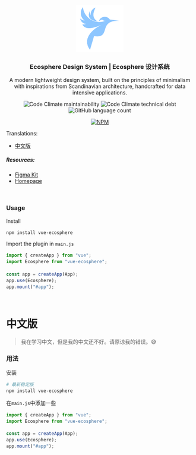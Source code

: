 <p align="center"><img src="public/logo.png" width="128" /></p>
<h3 align="center">Ecosphere Design System | Ecosphere 设计系统</h3>
<p  align="center">A modern lightweight design system, built on the principles of minimalism with inspirations from Scandinavian architecture, handcrafted for data intensive applications.</p>

<p align="center">
<img alt="Code Climate maintainability" src="https://img.shields.io/codeclimate/maintainability-percentage/bacon-delight/vue-ecosphere?label=Maintainability&style=flat-square">
<img alt="Code Climate technical debt" src="https://img.shields.io/codeclimate/tech-debt/bacon-delight/vue-ecosphere?label=Technical%20Debt&style=flat-square">
<img alt="GitHub language count" src="https://img.shields.io/github/languages/count/bacon-delight/vue-ecosphere?label=Languages&style=flat-square">
</p>

<p align="center">
  <a href="https://www.npmjs.com/package/vue-ecosphere">
    <img alt="NPM" src="https://nodei.co/npm/vue-ecosphere.png?downloads=true">
  </a>
</p>

Translations:

-   [中文版](#中文版)

##### Resources:

-   [Figma Kit](https://www.figma.com/community/file/1198179297726846102)
-   [Homepage](https://ecosphere.dev/)

<br/>

### Usage

Install

```sh
npm install vue-ecosphere
```

Import the plugin in `main.js`

```js
import { createApp } from "vue";
import Ecosphere from "vue-ecosphere";

const app = createApp(App);
app.use(Ecosphere);
app.mount("#app");
```

<br/>

# 中文版

> 我在学习中文，但是我的中文还不好。请原谅我的错误。:sweat_smile:

### 用法

安装

```sh
# 最新稳定版
npm install vue-ecosphere
```

在`main.js`中添加一些

```js
import { createApp } from "vue";
import Ecosphere from "vue-ecosphere";

const app = createApp(App);
app.use(Ecosphere);
app.mount("#app");
```

